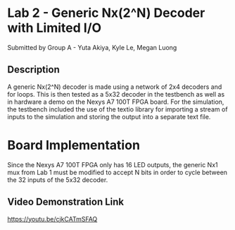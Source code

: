 # Lab 2 - Generic Nx(2^N) Decoder with Limited I/O
Submitted by Group A - Yuta Akiya, Kyle Le, Megan Luong

## Description
 A generic Nx(2^N) decoder is made using a network of 2x4 decoders and for loops. This is then tested as a 5x32 decoder in the testbench as well as in hardware a demo on the Nexys A7 100T FPGA board.
 For the simulation, the testbench included the use of the textio library for importing a stream of inputs to the simulation and storing the output into a separate text file.

# Board Implementation
Since the Nexys A7 100T FPGA only has 16 LED outputs, the generic Nx1 mux from Lab 1 must be modified to accept N bits in order to cycle between the 32 inputs of the 5x32 decoder.

## Video Demonstration Link
https://youtu.be/cjkCATmSFAQ
